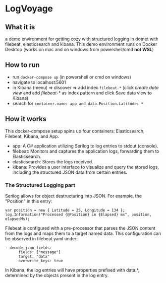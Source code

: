 # LogVoyage
## What it is
a demo environment for getting cozy with structured logging in dotnet with filebeat, elasticsearch and kibana. This demo environment runs on Docker Desktop (works on mac and on windows from powershell/cmd **not WSL**)
## How to run

* run ```docker-compose up``` (in powershell or cmd on windows)
* navigate to localhost:5601
* in Kibana (menu) => discover => add index ```filebeat-*```  (click *create data view* and add *filebeat-** as index pattern and click Save data view to Kibana) 
* search for ```container.name: app and data.Position.Latitude: *```

## How it works

This docker-compose setup spins up four containers: Elasticsearch, Filebeat, Kibana, and App.

* app: A C# application utilizing Serilog to log entries to stdout (console).
* filebeat: Monitors and captures the application logs, forwarding them to Elasticsearch.
* elasticsearch: Stores the logs received.
* kibana: Provides a user interface to visualize and query the stored logs, including the structured JSON data from certain entries.

### The Structured Logging part 

Serilog allows for object destructuring into JSON. For example, the "Position" in this entry: 
```
var position = new { Latitude = 25, Longitude = 134 };
log.Information("Processed {@Position} in {Elapsed} ms", position, elapsedMs);
```
Filebeat is configured with a pre-processor that parses the JSON content from the logs and maps them to a target named data. This configuration can be observed in filebeat.yaml under:
```
- decode_json_fields:
      fields: ["message"]
      target: "data"
      overwrite_keys: true
```

In Kibana, the log entries will have properties prefixed with data.*, determined by the objects present in the log entry.
